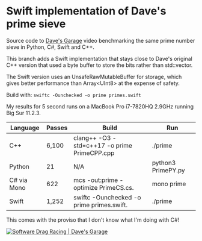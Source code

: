 # Swift implementation of Dave's prime sieve

Source code to [Dave's Garage](https://www.youtube.com/c/DavesGarage/featured) video
benchmarking the same prime number sieve in Python, C#, Swift and C++.

This branch adds a Swift implementation that stays close to Dave's original C++ version that used a byte buffer to store the bits rather than std::vector<bool>.

The Swift version uses an UnsafeRawMutableBuffer for storage, which gives better performance than Array\<UInt8\> at the expense of safety.

Build with: `swiftc -Ounchecked -o prime primes.swift`

My results for 5 second runs on a MacBook Pro i7-7820HQ 2.9GHz running Big Sur 11.2.3.

| Language    | Passes |Build                                       |Run               |
| ----------- | ------ |--------------------------------------------|------------------|
| C++         | 6,100  |clang++ -O3 -std=c++17 -o prime PrimeCPP.cpp|./prime           |
| Python      | 21     |N/A                                         |python3 PrimePY.py|
| C# via Mono | 622    |mcs -out:prime -optimize PrimeCS.cs.        |mono prime        |
| Swift       | 1,252  |swiftc -Ounchecked -o prime primes.swift.   |./prime           |

This comes with the proviso that I don't know what I'm doing with C#!

[![Software Drag Racing | Dave's Garage](https://img.youtube.com/vi/D3h62rgewZM/0.jpg)](https://youtu.be/D3h62rgewZM)
